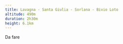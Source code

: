 ```yaml
---
title: Lavagna - Santa Giulia - Sorlana - Bivio Loto
altitude: 490m
duration: 2h30m
height: 6.1km
---
```


Da fare
